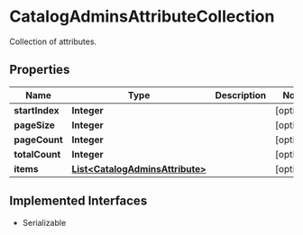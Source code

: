 

# CatalogAdminsAttributeCollection

Collection of attributes.

## Properties

| Name | Type | Description | Notes |
|------------ | ------------- | ------------- | -------------|
|**startIndex** | **Integer** |  |  [optional] |
|**pageSize** | **Integer** |  |  [optional] |
|**pageCount** | **Integer** |  |  [optional] |
|**totalCount** | **Integer** |  |  [optional] |
|**items** | [**List&lt;CatalogAdminsAttribute&gt;**](CatalogAdminsAttribute.md) |  |  [optional] |


## Implemented Interfaces

* Serializable



